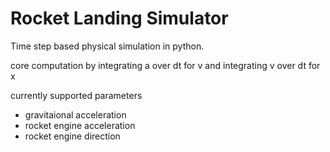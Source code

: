 # Rocket Landing Simulator
Time step based physical simulation in python.

core computation by integrating a over dt for v and integrating v over dt for x

currently supported parameters

* gravitaional acceleration
* rocket engine acceleration
* rocket engine direction
